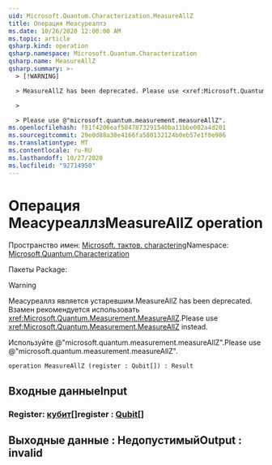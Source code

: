 ```yaml
---
uid: Microsoft.Quantum.Characterization.MeasureAllZ
title: Операция Меасуреаллз
ms.date: 10/26/2020 12:00:00 AM
ms.topic: article
qsharp.kind: operation
qsharp.namespace: Microsoft.Quantum.Characterization
qsharp.name: MeasureAllZ
qsharp.summary: >-
  > [!WARNING]

  > MeasureAllZ has been deprecated. Please use <xref:Microsoft.Quantum.Measurement.MeasureAllZ> instead.

  >

  > Please use @"microsoft.quantum.measurement.measureAllZ".
ms.openlocfilehash: f81f4206eaf5847873291540ba11bbe002a4d201
ms.sourcegitcommit: 29e0d88a30e4166fa580132124b0eb57e1f0e986
ms.translationtype: MT
ms.contentlocale: ru-RU
ms.lasthandoff: 10/27/2020
ms.locfileid: "92714950"
---
```

# <a name="measureallz-operation"></a><span data-ttu-id="d04bc-102">Операция Меасуреаллз</span><span class="sxs-lookup"><span data-stu-id="d04bc-102">MeasureAllZ operation</span></span>

<span data-ttu-id="d04bc-103">Пространство имен: [Microsoft. тактов. charactering](xref:Microsoft.Quantum.Characterization)</span><span class="sxs-lookup"><span data-stu-id="d04bc-103">Namespace: [Microsoft.Quantum.Characterization](xref:Microsoft.Quantum.Characterization)</span></span>

<span data-ttu-id="d04bc-104">Пакеты [](https://nuget.org/packages/)</span><span class="sxs-lookup"><span data-stu-id="d04bc-104">Package: [](https://nuget.org/packages/)</span></span>


> [!WARNING]
> <span data-ttu-id="d04bc-105">Меасуреаллз является устаревшим.</span><span class="sxs-lookup"><span data-stu-id="d04bc-105">MeasureAllZ has been deprecated.</span></span> <span data-ttu-id="d04bc-106">Взамен рекомендуется использовать <xref:Microsoft.Quantum.Measurement.MeasureAllZ>.</span><span class="sxs-lookup"><span data-stu-id="d04bc-106">Please use <xref:Microsoft.Quantum.Measurement.MeasureAllZ> instead.</span></span>
>
> <span data-ttu-id="d04bc-107">Используйте @"microsoft.quantum.measurement.measureAllZ".</span><span class="sxs-lookup"><span data-stu-id="d04bc-107">Please use @"microsoft.quantum.measurement.measureAllZ".</span></span>



```qsharp
operation MeasureAllZ (register : Qubit[]) : Result
```


## <a name="input"></a><span data-ttu-id="d04bc-108">Входные данные</span><span class="sxs-lookup"><span data-stu-id="d04bc-108">Input</span></span>

### <a name="register--qubit"></a><span data-ttu-id="d04bc-109">Register: [кубит](xref:microsoft.quantum.lang-ref.qubit)[]</span><span class="sxs-lookup"><span data-stu-id="d04bc-109">register : [Qubit](xref:microsoft.quantum.lang-ref.qubit)[]</span></span>





## <a name="output--__invalidresult__"></a><span data-ttu-id="d04bc-110">Выходные данные __: <Result> Недопустимый__</span><span class="sxs-lookup"><span data-stu-id="d04bc-110">Output : __invalid<Result>__</span></span>

